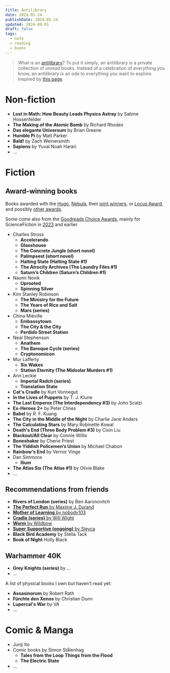 ```yaml
---
title: Antilibrary
date: 2024-05-24
publishDate: 2024-05-24
updated: 2024-06-01
draft: false
tags:
  - note
  - reading
  - books
---
```


> What is an [antilibrary](https://nesslabs.com/antilibrary)? To put it simply, an antilibrary is a private collection of unread books. Instead of a celebration of everything you know, an antilibrary is an ode to everything you want to explore.  
> Inspired by [this page](https://jzhao.zyx/books).

# Non-fiction

- **Lost in Math: How Beauty Leads Physics Astray** by Sabine Hossenfelder
- **The Making of the Atomic Bomb** by Richard Rhodes
- **Das elegante Universum** by Brian Greene
- **Humble Pi** by Matt Parker
- **Bald!** by Zach Weinersmith
- **Sapiens** by Yuval Noah Harari
- ...

# Fiction

## Award-winning books

Books awarded with the [Hugo](https://de.wikipedia.org/wiki/Hugo_Award), [Nebula](https://de.wikipedia.org/wiki/Nebula_Award), their [joint winners](https://en.wikipedia.org/wiki/List_of_joint_winners_of_the_Hugo_and_Nebula_awards), or [Locus Award](https://de.wikipedia.org/wiki/Locus_Award), and possibly [other awards](https://en.wikipedia.org/wiki/List_of_science_fiction_and_fantasy_literary_awards).

Some come also from the [Goodreads Choice Awards](https://www.goodreads.com/choiceawards/), mainly for ScienceFiction in [2023](https://www.goodreads.com/choiceawards/best-science-fiction-books-2023) and earlier.

-  Charles Stross
	- **Accelerando**
	- **Glasshouse**
	- **The Concrete Jungle (short novel)**
	- **Palimpsest (short novel)**
	- **Halting State (Halting State #1)**
	- **The Atrocity Archives (The Laundry Files #1)**
	- **Saturn’s Children (Saturn’s Children #1)**
- Naomi Novik
	- **Uprooted**
	- **Spinning Silver**
- Kim Stanley Robinson
	- **The Ministry for the Future**
	- **The Years of Rice and Salt**
	- **Mars (series)**
- China Miéville
	- **Embassytown**
	- **The City & the City**
	- **Perdido Street Station**
- Neal Stephenson
	- **Anathem**
	- **The Baroque Cycle (series)**
	- **Cryptonomicon**
- Mur Lafferty
	- **Six Wakes**
	- **Station Eternity (The Midsolar Murders #1)**
- Ann Leckie
	- **Imperial Radch (series)**
	- **Translation State**
- **Cat's Cradle** by Kurt Vonnegut
- **In the Lives of Puppets** by T. J. Klune
- **The Last Emperox (The Interdependency #3)** by John Scalzi
- **Ex-Heroes 2+** by Peter Clines
- **Babel** by R. F. Kuang
- **The City in the Middle of the Night** by Charlie Jane Anders
- **The Calculating Stars** by Mary Robinette Kowal
- **Death's End (Three Body Problem #3)** by Cixin Liu
- **Blackout/All Clear** by Connie Willis
- **Boneshaker** by Cherie Priest
- **The Yiddish Policemen’s Union** by Michael Chabon
- **Rainbow's End** by Vernor Vinge
- Dan Simmons
	- **Ilium**
- **The Atlas Six (The Atlas #1)** by Olivie Blake
- ...

## Recommendations from friends

- **Rivers of London (series)** by Ben Aaronovitch
- [**The Perfect Run** by Maxime J. Durand](https://www.royalroad.com/fiction/36735/the-perfect-run)
- [**Mother of Learning** by nobody103](https://www.royalroad.com/fiction/21220/mother-of-learning)
- [**Cradle (series)** by Will Wight](https://www.goodreads.com/series/192821-cradle)
- [**Worm** by Wildbow](https://parahumans.wordpress.com/)
- [**Super Supportive (ongoing)** by Sleyca](https://www.royalroad.com/fiction/63759/super-supportive)
- **Black Bird Academy** by Stella Tack
- **Book of Night** Holly Black

## Warhammer 40K

- **Grey Knights (series)** by ...
- ...

A list of physical books I own but haven't read yet:

- **Assasinorum** by Robert Rath
- **Fürchte den Xenos** by Christian Dunn 
- **Lupercal's War** by VA
- ...

# Comic & Manga

- Junji Ito
- Comic books by Simon Stålenhag
	- **Tales from the Loop**
	  **Things from the Flood**
	- **The Electric State**
- ...


